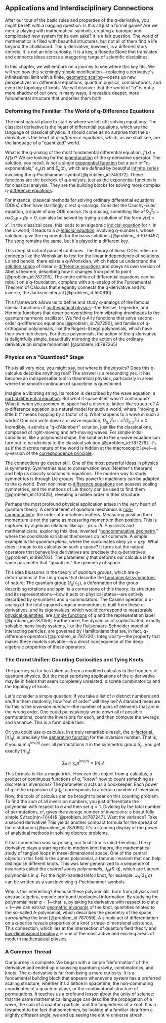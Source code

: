 ## Applications and Interdisciplinary Connections

After our tour of the basic rules and properties of the q-derivative, you might be left with a nagging question: Is this all just a formal game? Are we merely playing with mathematical symbols, creating a baroque and complicated new system for its own sake? It is a fair question. The world of mathematics is filled with beautiful structures, but not all of them find a life beyond the chalkboard. The q-derivative, however, is a different story entirely. It is not an idle curiosity. It is a key, a Rosetta Stone that translates and connects ideas across a staggering range of scientific disciplines.

In this chapter, we will embark on a journey to see where this key fits. We will see how this seemingly simple modification—replacing a derivative's infinitesimal limit with a finite, [geometric scaling](@article_id:271856)—opens up new perspectives on differential equations, quantum physics, combinatorics, and even the topology of knots. We will discover that the world of "$q$" is not a mere shadow of our own; in many ways, it reveals a deeper, more fundamental structure that underlies them both.

### Deforming the Familiar: The World of q-Difference Equations

The most natural place to start is where we left off: solving equations. The classical derivative is the heart of differential equations, which are the language of classical physics. It should come as no surprise that the q-derivative is the heart of *q-difference equations*, which, as we shall see, are the language of a "quantized" world.

What is the q-analog of the most fundamental differential equation, $f'(x) = \lambda f(x)$? We are looking for the [eigenfunction](@article_id:148536) of the q-derivative operator. The solution, you recall, is not a single [exponential function](@article_id:160923) but a pair of "q-exponentials," $e_q(z)$ and $E_q(z)$, which are defined by beautiful [infinite series](@article_id:142872) involving the q-Pochhammer symbol [@problem_id:745372]. These functions are the bedrock of q-analysis, just as the exponential function is for classical analysis. They are the building blocks for solving more complex q-[difference equations](@article_id:261683).

For instance, classical methods for solving ordinary differential equations (ODEs) often have startlingly direct q-analogs. Consider the Cauchy-Euler equation, a staple of any ODE course. Its q-analog, something like $x^2 D_q^2 y + \alpha x D_q y + \beta y = 0$, can also be solved by trying a solution of the form $y(x) = x^r$. In the classical case, this leads to an algebraic [indicial equation](@article_id:165461) for $r$. In the q-world, it leads to a *q-[indicial equation](@article_id:165461)* involving q-numbers, whose solutions give the exponents for the basis solutions [@problem_id:1079497]. The song remains the same, but it's played in a different key.

This deep structural parallel continues. The theory of linear ODEs relies on concepts like the Wronskian to test for the linear independence of solutions. Lo and behold, there exists a q-Wronskian, which helps us understand the [solution space](@article_id:199976) of linear q-[difference equations](@article_id:261683) and obeys its own version of Abel's theorem, describing how it changes from point to point [@problem_id:787295]. The entire edifice of differential equations can be rebuilt on a q-foundation, complete with a q-analog of the Fundamental Theorem of Calculus that elegantly connects the q-derivative and its inverse, the Jackson integral [@problem_id:550610].

This framework allows us to define and study q-analogs of the famous special functions of [mathematical physics](@article_id:264909)—the Bessel, Legendre, and Hermite functions that describe everything from vibrating drumheads to the quantum harmonic oscillator. We find q-Airy functions that solve second-order q-difference equations [@problem_id:787290], and families of q-orthogonal polynomials, like the Rogers-Szegő polynomials, which have their own rich theory. For these polynomials, the action of the q-derivative is delightfully simple, beautifully mirroring the action of the ordinary derivative on simple monomials [@problem_id:787265].

### Physics on a "Quantized" Stage

This is all very nice, you might say, but where is the *physics*? Does this q-calculus describe anything real? The answer is a resounding yes. It has become an indispensable tool in theoretical physics, particularly in areas where the smooth continuum of spacetime is questioned.

Imagine a vibrating string. Its motion is described by the wave equation, a [partial differential equation](@article_id:140838). But what if space itself wasn't continuous? What if, when you zoomed in, space had a discrete, lattice-like structure? A q-difference equation is a natural model for such a world, where "moving a little bit" means hopping by a factor of $q$. What happens to a wave in such a world? One can write down a q-wave equation, $D_{q,t}^2 u - c^2 D_{q,x}^2 u = 0$. Incredibly, it admits a "q-d'Alembert" solution, just like the classical one, composed of right-moving and left-moving waves. For simple initial conditions, like a polynomial shape, the solution to the q-wave equation can turn out to be *identical* to the classical solution [@problem_id:787278]. It's as if the discrete nature of the world is hidden at the macroscopic level—a q-version of the [correspondence principle](@article_id:147536).

The connections go deeper still. One of the most powerful ideas in physics is symmetry. Symmetries lead to conservation laws (Noether's theorem) and help us classify solutions to equations. The modern way to study symmetries is through Lie groups. This powerful machinery can be adapted to the q-world. Even nonlinear q-[difference equations](@article_id:261683) can possess scaling symmetries, and the methods of Lie theory can be used to find them [@problem_id:1101425], revealing a hidden order in their structure.

Perhaps the most profound physical application arises in the very heart of quantum theory. A central tenet of quantum mechanics is [non-commutativity](@article_id:153051): the order of operations matters. Measuring position then momentum is not the same as measuring momentum then position. This is captured by algebraic relations like $xp - px = i\hbar$. Physicists and mathematicians, exploring this idea, invented "[noncommutative geometry](@article_id:157942)," where the coordinate variables themselves do not commute. A simple example is the *quantum plane*, where the coordinates obey $yx = qxy$. What does it mean to do calculus on such a space? It turns out the natural operators that behave like derivatives are precisely the q-derivatives [@problem_id:998703]. The parameter $q$ that deforms our calculus is the same parameter that "quantizes" the geometry of space.

This idea blossoms in the theory of *quantum groups*, which are q-deformations of the Lie groups that describe the [fundamental symmetries](@article_id:160762) of nature. The quantum group $U_q(\mathfrak{sl}_2)$, a deformation of the group describing rotations and spin, is a cornerstone of this theory. Its structure and its representations—how it acts on physical states—are entirely described by q-numbers and q-commutators. The Casimir operator, a q-analog of the total squared angular momentum, is built from these q-derivatives, and its eigenvalues, which would correspond to measurable [physical quantities](@article_id:176901), are [simple functions](@article_id:137027) of $q$ and the representation label [@problem_id:787056]. Furthermore, the dynamics of sophisticated, exactly solvable many-body systems, like the Ruijsenaars-Schneider model of interacting particles, are governed by Hamiltonians that are, in fact, q-difference operators [@problem_id:787220]. Integrability—the property that makes these models solvable—is a direct consequence of the deep algebraic properties of these operators.

### The Grand Unifier: Counting Curiosities and Tying Knots

The journey so far has taken us from a modified calculus to the frontiers of quantum physics. But the most surprising applications of the q-derivative may lie in fields that seem completely unrelated: discrete combinatorics and the topology of knots.

Let's consider a simple question: If you take a list of $n$ distinct numbers and shuffle them randomly, how "out of order" will they be? A standard measure for this is the *inversion number*—the number of pairs of elements that are in the wrong order. One could painstakingly write down all $n!$ possible permutations, count the inversions for each, and then compute the average and variance. This is a formidable task.

Or, you could use q-calculus. In a truly remarkable result, the q-[factorial](@article_id:266143), $[n]_q!$, is precisely the [generating function](@article_id:152210) for the inversion number. That is, if you sum $q^{\text{inv}(\pi)}$ over all permutations $\pi$ in the symmetric group $S_n$, you get exactly $[n]_q!$.

$$ \sum_{\pi \in S_n} q^{\text{inv}(\pi)} = [n]_q! $$

This formula is like a magic trick. How can this object from q-calculus, a product of continuous functions of $q$, "know" how to count something as discrete as inversions? The parameter $q$ acts as a bookkeeper. Each power of $q$ in the expansion of $[n]_q!$ corresponds to a certain number of inversions. Now, the tools of calculus can be brought to bear on this counting problem. To find the *sum* of all inversion numbers, you just differentiate the polynomial with respect to $q$ and then set $q=1$. Dividing by the total number of permutations, $n!$, gives the average number of inversions: a beautifully simple $\frac{n(n-1)}{4}$ [@problem_id:787247]. Want the variance? Take a second derivative! This yields another compact formula for the spread of the distribution [@problem_id:787093]. It's a stunning display of the power of analytical methods in solving discrete problems.

If that connection was surprising, our final stop is mind-bending. The q-derivative plays a starring role in modern knot theory, the mathematical study of tangled loops in three-dimensional space. One of the central objects in this field is the Jones polynomial, a famous invariant that can help distinguish different knots. This was later generalized to a sequence of invariants called the *colored Jones polynomials*, $J_N(K;q)$, which are Laurent polynomials in $q$. For the right-handed trefoil knot, for example, $J_N(3_1;q)$ can be written as a sum involving q-Pochhammer symbols.

Why is this interesting? Because these polynomials, born from physics and abstract algebra, encode profound topological information. By studying the polynomial near $q=1$—that is, by taking its derivative with respect to $q$ at $q=1$—we can extract [geometric invariants](@article_id:178117) of the knot, quantities related to the so-called A-polynomial, which describes the geometry of the space *surrounding* the knot [@problem_id:787059]. A simple act of differentiation on a q-series reveals properties of a knot's three-dimensional existence. This connection, which lies at the intersection of quantum field theory and [low-dimensional topology](@article_id:145004), is one of the most active and exciting areas of modern [mathematical physics](@article_id:264909).

### A Common Thread

Our journey is complete. We began with a simple "deformation" of the derivative and ended up discussing quantum gravity, combinatorics, and knots. The q-derivative is far from being a mere curiosity. It is a fundamental building block that appears whenever a system has a preferred scaling structure, whether it's a lattice in spacetime, the non-commuting coordinates of a quantum plane, or the combinatorial structure of permutations. It teaches us a profound lesson about the unity of science: that the same mathematical language can describe the propagation of a wave, the spin of a quantum particle, and the tangledness of a knot. It is a testament to the fact that sometimes, by looking at a familiar idea from a slightly different angle, we end up seeing the entire universe afresh.